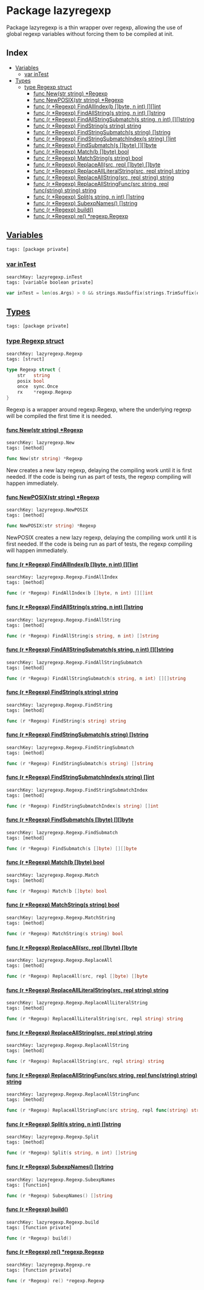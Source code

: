 # Package lazyregexp

Package lazyregexp is a thin wrapper over regexp, allowing the use of global regexp variables without forcing them to be compiled at init. 

## Index

* [Variables](#var)
    * [var inTest](#inTest)
* [Types](#type)
    * [type Regexp struct](#Regexp)
        * [func New(str string) *Regexp](#New)
        * [func NewPOSIX(str string) *Regexp](#NewPOSIX)
        * [func (r *Regexp) FindAllIndex(b []byte, n int) [][]int](#Regexp.FindAllIndex)
        * [func (r *Regexp) FindAllString(s string, n int) []string](#Regexp.FindAllString)
        * [func (r *Regexp) FindAllStringSubmatch(s string, n int) [][]string](#Regexp.FindAllStringSubmatch)
        * [func (r *Regexp) FindString(s string) string](#Regexp.FindString)
        * [func (r *Regexp) FindStringSubmatch(s string) []string](#Regexp.FindStringSubmatch)
        * [func (r *Regexp) FindStringSubmatchIndex(s string) []int](#Regexp.FindStringSubmatchIndex)
        * [func (r *Regexp) FindSubmatch(s []byte) [][]byte](#Regexp.FindSubmatch)
        * [func (r *Regexp) Match(b []byte) bool](#Regexp.Match)
        * [func (r *Regexp) MatchString(s string) bool](#Regexp.MatchString)
        * [func (r *Regexp) ReplaceAll(src, repl []byte) []byte](#Regexp.ReplaceAll)
        * [func (r *Regexp) ReplaceAllLiteralString(src, repl string) string](#Regexp.ReplaceAllLiteralString)
        * [func (r *Regexp) ReplaceAllString(src, repl string) string](#Regexp.ReplaceAllString)
        * [func (r *Regexp) ReplaceAllStringFunc(src string, repl func(string) string) string](#Regexp.ReplaceAllStringFunc)
        * [func (r *Regexp) Split(s string, n int) []string](#Regexp.Split)
        * [func (r *Regexp) SubexpNames() []string](#Regexp.SubexpNames)
        * [func (r *Regexp) build()](#Regexp.build)
        * [func (r *Regexp) re() *regexp.Regexp](#Regexp.re)


## <a id="var" href="#var">Variables</a>

```
tags: [package private]
```

### <a id="inTest" href="#inTest">var inTest</a>

```
searchKey: lazyregexp.inTest
tags: [variable boolean private]
```

```Go
var inTest = len(os.Args) > 0 && strings.HasSuffix(strings.TrimSuffix(os.Args[0], ".exe"), ".test")
```

## <a id="type" href="#type">Types</a>

```
tags: [package private]
```

### <a id="Regexp" href="#Regexp">type Regexp struct</a>

```
searchKey: lazyregexp.Regexp
tags: [struct]
```

```Go
type Regexp struct {
	str   string
	posix bool
	once  sync.Once
	rx    *regexp.Regexp
}
```

Regexp is a wrapper around regexp.Regexp, where the underlying regexp will be compiled the first time it is needed. 

#### <a id="New" href="#New">func New(str string) *Regexp</a>

```
searchKey: lazyregexp.New
tags: [method]
```

```Go
func New(str string) *Regexp
```

New creates a new lazy regexp, delaying the compiling work until it is first needed. If the code is being run as part of tests, the regexp compiling will happen immediately. 

#### <a id="NewPOSIX" href="#NewPOSIX">func NewPOSIX(str string) *Regexp</a>

```
searchKey: lazyregexp.NewPOSIX
tags: [method]
```

```Go
func NewPOSIX(str string) *Regexp
```

NewPOSIX creates a new lazy regexp, delaying the compiling work until it is first needed. If the code is being run as part of tests, the regexp compiling will happen immediately. 

#### <a id="Regexp.FindAllIndex" href="#Regexp.FindAllIndex">func (r *Regexp) FindAllIndex(b []byte, n int) [][]int</a>

```
searchKey: lazyregexp.Regexp.FindAllIndex
tags: [method]
```

```Go
func (r *Regexp) FindAllIndex(b []byte, n int) [][]int
```

#### <a id="Regexp.FindAllString" href="#Regexp.FindAllString">func (r *Regexp) FindAllString(s string, n int) []string</a>

```
searchKey: lazyregexp.Regexp.FindAllString
tags: [method]
```

```Go
func (r *Regexp) FindAllString(s string, n int) []string
```

#### <a id="Regexp.FindAllStringSubmatch" href="#Regexp.FindAllStringSubmatch">func (r *Regexp) FindAllStringSubmatch(s string, n int) [][]string</a>

```
searchKey: lazyregexp.Regexp.FindAllStringSubmatch
tags: [method]
```

```Go
func (r *Regexp) FindAllStringSubmatch(s string, n int) [][]string
```

#### <a id="Regexp.FindString" href="#Regexp.FindString">func (r *Regexp) FindString(s string) string</a>

```
searchKey: lazyregexp.Regexp.FindString
tags: [method]
```

```Go
func (r *Regexp) FindString(s string) string
```

#### <a id="Regexp.FindStringSubmatch" href="#Regexp.FindStringSubmatch">func (r *Regexp) FindStringSubmatch(s string) []string</a>

```
searchKey: lazyregexp.Regexp.FindStringSubmatch
tags: [method]
```

```Go
func (r *Regexp) FindStringSubmatch(s string) []string
```

#### <a id="Regexp.FindStringSubmatchIndex" href="#Regexp.FindStringSubmatchIndex">func (r *Regexp) FindStringSubmatchIndex(s string) []int</a>

```
searchKey: lazyregexp.Regexp.FindStringSubmatchIndex
tags: [method]
```

```Go
func (r *Regexp) FindStringSubmatchIndex(s string) []int
```

#### <a id="Regexp.FindSubmatch" href="#Regexp.FindSubmatch">func (r *Regexp) FindSubmatch(s []byte) [][]byte</a>

```
searchKey: lazyregexp.Regexp.FindSubmatch
tags: [method]
```

```Go
func (r *Regexp) FindSubmatch(s []byte) [][]byte
```

#### <a id="Regexp.Match" href="#Regexp.Match">func (r *Regexp) Match(b []byte) bool</a>

```
searchKey: lazyregexp.Regexp.Match
tags: [method]
```

```Go
func (r *Regexp) Match(b []byte) bool
```

#### <a id="Regexp.MatchString" href="#Regexp.MatchString">func (r *Regexp) MatchString(s string) bool</a>

```
searchKey: lazyregexp.Regexp.MatchString
tags: [method]
```

```Go
func (r *Regexp) MatchString(s string) bool
```

#### <a id="Regexp.ReplaceAll" href="#Regexp.ReplaceAll">func (r *Regexp) ReplaceAll(src, repl []byte) []byte</a>

```
searchKey: lazyregexp.Regexp.ReplaceAll
tags: [method]
```

```Go
func (r *Regexp) ReplaceAll(src, repl []byte) []byte
```

#### <a id="Regexp.ReplaceAllLiteralString" href="#Regexp.ReplaceAllLiteralString">func (r *Regexp) ReplaceAllLiteralString(src, repl string) string</a>

```
searchKey: lazyregexp.Regexp.ReplaceAllLiteralString
tags: [method]
```

```Go
func (r *Regexp) ReplaceAllLiteralString(src, repl string) string
```

#### <a id="Regexp.ReplaceAllString" href="#Regexp.ReplaceAllString">func (r *Regexp) ReplaceAllString(src, repl string) string</a>

```
searchKey: lazyregexp.Regexp.ReplaceAllString
tags: [method]
```

```Go
func (r *Regexp) ReplaceAllString(src, repl string) string
```

#### <a id="Regexp.ReplaceAllStringFunc" href="#Regexp.ReplaceAllStringFunc">func (r *Regexp) ReplaceAllStringFunc(src string, repl func(string) string) string</a>

```
searchKey: lazyregexp.Regexp.ReplaceAllStringFunc
tags: [method]
```

```Go
func (r *Regexp) ReplaceAllStringFunc(src string, repl func(string) string) string
```

#### <a id="Regexp.Split" href="#Regexp.Split">func (r *Regexp) Split(s string, n int) []string</a>

```
searchKey: lazyregexp.Regexp.Split
tags: [method]
```

```Go
func (r *Regexp) Split(s string, n int) []string
```

#### <a id="Regexp.SubexpNames" href="#Regexp.SubexpNames">func (r *Regexp) SubexpNames() []string</a>

```
searchKey: lazyregexp.Regexp.SubexpNames
tags: [function]
```

```Go
func (r *Regexp) SubexpNames() []string
```

#### <a id="Regexp.build" href="#Regexp.build">func (r *Regexp) build()</a>

```
searchKey: lazyregexp.Regexp.build
tags: [function private]
```

```Go
func (r *Regexp) build()
```

#### <a id="Regexp.re" href="#Regexp.re">func (r *Regexp) re() *regexp.Regexp</a>

```
searchKey: lazyregexp.Regexp.re
tags: [function private]
```

```Go
func (r *Regexp) re() *regexp.Regexp
```

